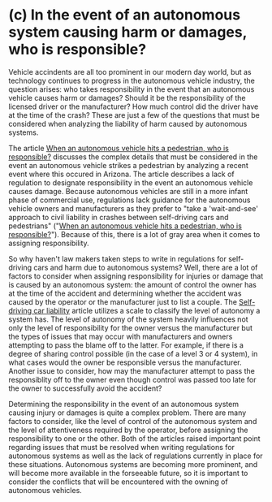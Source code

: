 # (c) In the event of an autonomous system causing harm or damages, who is responsible?

Vehicle accindents are all too prominent in our modern day world, but as technology continues to progress in the autonomous vehicle industry, the question arises: who takes responsibility in the event that an autonomous vehicle causes harm or damages? Should it be the responsibility of the licensed driver or the manufacturer? How much control did the driver have at the time of the crash? These are just a few of the questions that must be considered when analyzing the liability of harm caused by autonomous systems.

The article [When an autonomous vehicle hits a pedestrian, who is responsible?](https://www.callahan-law.com/articles-and-expert-advice/when-an-autonomous-vehicle-hits-a-pedestrian-who-is-responsible/) discusses the complex details that must be considered in the event an autonomous vehicle strikes a pedestrian by analyzing a recent event where this occured in Arizona. The article describes a lack of regulation to designate responsibility in the event an autonomous vehicle causes damage. Because autonomous vehicles are still in a more infant phase of commercial use, regulations lack guidance for the autonomous vehicle owners and manufacturers as they prefer to "take a 'wait-and-see' approach to civil liability in crashes between self-driving cars and pedestrians" ("[When an autonomous vehicle hits a pedestrian, who is responsible?](https://www.callahan-law.com/articles-and-expert-advice/when-an-autonomous-vehicle-hits-a-pedestrian-who-is-responsible/)"). Because of this, there is a lot of gray area when it comes to assigning responsibility. 

So why haven't law makers taken steps to write in regulations for self-driving cars and harm due to autonomous systems? Well, there are a lot of factors to consider when assigning responsibility for injuries or damage that is caused by an autonomous system: the amount of control the owner has at the time of the accident and determining whether the accident was caused by the operator or the manufacturer just to list a couple. The [Self-driving car liability](https://en.wikipedia.org/wiki/Self-driving_car_liability) article utilizes a scale to classify the level of autonomy a system has. The level of autonomy of the system heavily influences not only the level of responsibility for the owner versus the manufacturer but the types of issues that may occur with manufacturers and owners attempting to pass the blame off to the latter. For example, if there is a degree of sharing control possible (in the case of a level 3 or 4 system), in what cases would the owner be responsible versus the manufacturer. Another issue to consider, how may the manufacturer attempt to pass the responsiblity off to the owner even though control was passed too late for the owner to successfully avoid the accident?

Determining the responsibility in the event of an autonomous system causing injury or damages is quite a complex problem. There are many factors to consider, like the level of control of the autonomous system and the level of attentiveness required by the operator, before assigning the responsibility to one or the other. Both of the articles raised important point regarding issues that must be resolved when writing regulations for autonomous systems as well as the lack of regulations currently in place for these situations. Autonomous systems are becoming more prominent, and will become more available in the forseeable future, so it is important to consider the conflicts that will be encountered with the owning of autonomous vehicles. 